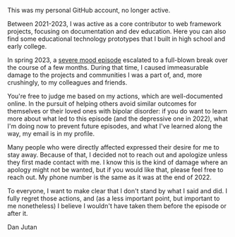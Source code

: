This was my personal GitHub account, no longer active.

Between 2021-2023, I was active as a core contributor to web framework projects, focusing on documentation and dev education. Here you can also find some educational technology prototypes that I built in high school and early college.

In spring 2023, a [severe mood episode](https://www.nami.org/About-Mental-Illness/Mental-Health-Conditions/Bipolar-Disorder/Overview#:~:text=Moods%20can%20rapidly,of%20their%20actions.) escalated to a full-blown break over the course of a few months. During that time, I caused immeasurable damage to the projects and communities I was a part of, and, more crushingly, to my colleagues and friends.

You're free to judge me based on my actions, which are well-documented online. In the pursuit of helping others avoid similar outcomes for themselves or their loved ones with bipolar disorder: if you do want to learn more about what led to this episode (and the depressive one in 2022), what I'm doing now to prevent future episodes, and what I've learned along the way, my email is in my profile.

Many people who were directly affected expressed their desire for me to stay away. Because of that, I decided not to reach out and apologize unless they first made contact with me. I know this is the kind of damage where an apology might not be wanted, but if you would like that, please feel free to reach out. My phone number is the same as it was at the end of 2022.

To everyone, I want to make clear that I don't stand by what I said and did. I fully regret those actions, and (as a less important point, but important to me nonetheless) I believe I wouldn't have taken them before the episode or after it.

Dan Jutan
